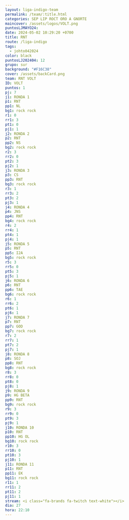 ```yaml
---
layout: liga-indigo-team
permalink: /team/:title.html
categories: SEP LIP ROCT ORO A GNORTE
maincover: /assets/logos/VOLT.png
puntosLJMAYO24: 
date: 2024-05-02 10:29:20 +0700
title: RNT
route: /liga-indigo
tags:
  - johto042024
color: black
puntosLJ202404: 12
grupo: sur
background: "#F16C38"
cover: /assets/backCard.png
team: RNT VOLT
ID: VOLT
puntos: 1
pj: 7
j1: RONDA 1
p1: RNT
pp1: NL
bg1: rock rock
r1: 0
rr1: 3
pt1: 0
pj1: 1
j2: RONDA 2
p2: RNT
pp2: NS
bg2: rock rock
r2: 3
rr2: 0
pt2: 3
pj2: 1
j3: RONDA 3
p3: CS
pp3: RNT
bg3: rock rock
r3: 1
rr3: 2
pt3: 2
pj3: 1
j4: RONDA 4
p4: JNS
pp4: RNT
bg4: rock rock
r4: 2
rr4: 1
pt4: 1
pj4: 1
j5: RONDA 5
p5: RNT
pp5: I2A
bg5: rock rock
r5: 3
rr5: 0
pt5: 3
pj5: 1
j6: RONDA 6
p6: RNT
pp6: TAE
bg6: rock rock
r6: 1
rr6: 2
pt6: 1
pj6: 1
j7: RONDA 7
p7: RNT
pp7: GOD
bg7: rock rock
r7: 2
rr7: 1
pt7: 2
pj7: 1
j8: RONDA 8
p8: SOJ
pp8: RNT
bg8: rock rock
r8: 3
rr8: 0
pt8: 0
pj8: 1
j9: RONDA 9
p9: HG BETA
pp9: RNT
bg9: rock rock
r9: 3
rr9: 0
pt9: 3
pj9: 1
j10: RONDA 10
p10: RNT
pp10: HG OL
bg10: rock rock
r10: 3
rr10: 0
pt10: 3
pj10: 1
j11: RONDA 11
p11: RNT
pp11: EK
bg11: rock rock
r11: 1
rr11: 2
pt11: 2
pj11: 1
stream: <i class="fa-brands fa-twitch text-white"></i>
dia: 27
hora: 22:10
---
```

